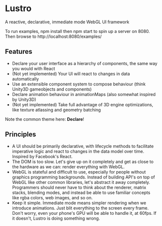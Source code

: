 # Lustro
A reactive, declarative, immediate mode WebGL UI framework

To run examples, npm install then npm start to spin up a server on 8080. Then browse to http://localhost:8080/examples/

## Features

* Declare your user interface as a hierarchy of components, the same way you would with React
* (Not yet implemented) Your UI will react to changes in data automatically
* Use an extensible component system to compose behaviour (think Unity3D gameobjects and components)
* Declare animation behaviour in animationMaps (also somewhat inspired by Unity3D)
* (Not yet implemented) Take full advantage of 3D engine optimizations, like texture atlassing and geometry batching

Note the common theme here: **Declare**!

## Principles

* A UI should be primarily declarative, with lifecycle methods to facilitate imperative logic and react to changes in the data model over time. Inspired by Facebook's React.
* The DOM is too slow. Let's give up on it completely and get as close to the hardware as we can: render everything with WebGL.
* WebGL is stateful and difficult to use, especially for people without graphics programming backgrounds. Instead of building API's on top of WebGL like other common libraries, let's abstract it away completely. Programmers should never have to think about the renderer, matrix stacks, blending modes, and instead be able to use familiar concepts like rgba colors, web images, and so on.
* Keep it simple. Immediate mode means simpler rendering when we introduce animations. Just blit everything to the screen every frame. Don't worry, even your phone's GPU will be able to handle it, at 60fps. If it doesn't, Lustro is doing something wrong.
